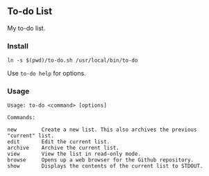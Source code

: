 ## To-do List

My to-do list.

### Install

`ln -s $(pwd)/to-do.sh /usr/local/bin/to-do`

Use `to-do help` for options.

### Usage

```
Usage: to-do <command> [options]

Commands:

new        Create a new list. This also archives the previous "current" list.
edit       Edit the current list.
archive    Archive the current list.
view       View the list in read-only mode.
browse     Opens up a web browser for the Github repository.
show       Displays the contents of the current list to STDOUT.
```
